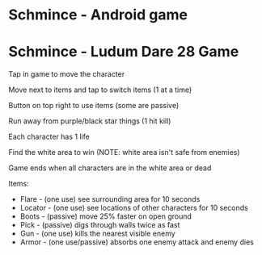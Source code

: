 Schmince - Android game
========

Schmince - Ludum Dare 28 Game
========

Tap in game to move the character

Move next to items and tap to switch items (1 at a time)

Button on top right to use items (some are passive)

Run away from purple/black star things (1 hit kill)

Each character has 1 life

Find the white area to win (NOTE: white area isn't safe from enemies)

Game ends when all characters are in the white area or dead
 
Items: 
 - Flare - (one use) see surrounding area for 10 seconds
 - Locator - (one use) see locations of other characters for 10 seconds
 - Boots - (passive) move 25% faster on open ground
 - Pick - (passive) digs through walls twice as fast
 - Gun - (one use) kills the nearest visible enemy
 - Armor - (one use/passive) absorbs one enemy attack and enemy dies
